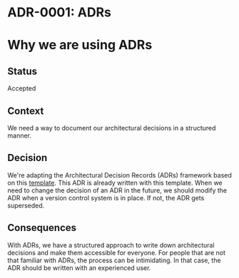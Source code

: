 # ADR-0001: ADRs

# Why we are using ADRs

## Status

Accepted

## Context

We need a way to document our architectural decisions in a structured manner.

## Decision

We're adapting the Architectural Decision Records (ADRs) framework based on this [template](https://github.com/joelparkerhenderson/architecture-decision-record/blob/main/templates/decision-record-template-by-michael-nygard/index.md). This ADR is already written with this template. When we need to change the decision of an ADR in the future, we should modify the ADR when a version control system is in place. If not, the ADR gets superseded.

## Consequences

With ADRs, we have a structured approach to write down architectural decisions and make them accessible for everyone. For people that are not that familiar with ADRs, the process can be intimidating. In that case, the ADR should be written with an experienced user.
